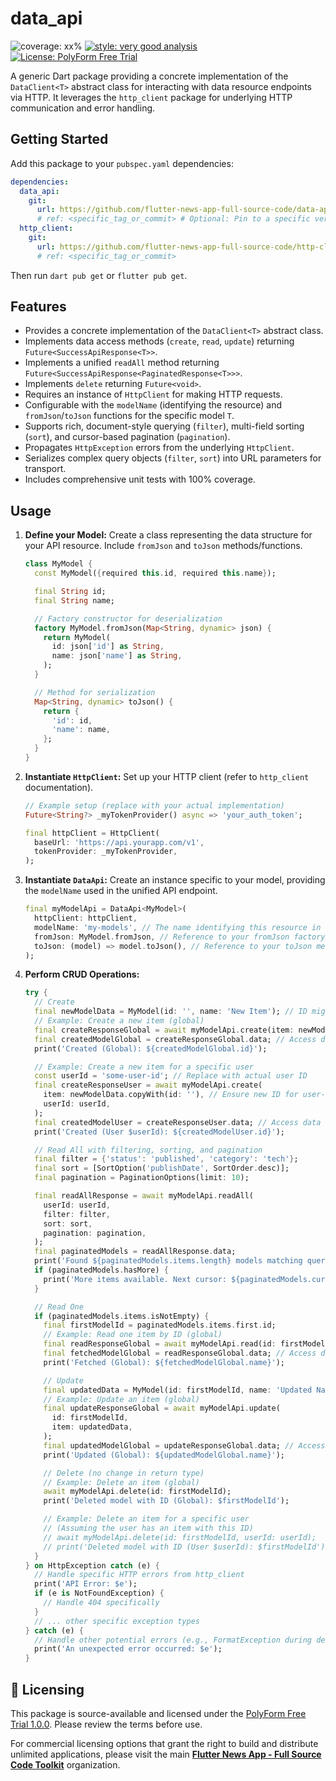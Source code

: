 # data_api

![coverage: xx%](https://img.shields.io/badge/coverage-94-green)
[![style: very good analysis](https://img.shields.io/badge/style-very_good_analysis-B22C89.svg)](https://pub.dev/packages/very_good_analysis)
[![License: PolyForm Free Trial](https://img.shields.io/badge/License-PolyForm%20Free%20Trial-blue)](https://polyformproject.org/licenses/free-trial/1.0.0)

A generic Dart package providing a concrete implementation of the `DataClient<T>` abstract class for interacting with data resource endpoints via HTTP. It leverages the `http_client` package for underlying HTTP communication and error handling.

## Getting Started

Add this package to your `pubspec.yaml` dependencies:

```yaml
dependencies:
  data_api:
    git:
      url: https://github.com/flutter-news-app-full-source-code/data-api.git
      # ref: <specific_tag_or_commit> # Optional: Pin to a specific version
  http_client:
    git:
      url: https://github.com/flutter-news-app-full-source-code/http-client.git
      # ref: <specific_tag_or_commit>
```

Then run `dart pub get` or `flutter pub get`.

## Features

*   Provides a concrete implementation of the `DataClient<T>` abstract class.
*   Implements data access methods (`create`, `read`, `update`) returning `Future<SuccessApiResponse<T>>`.
*   Implements a unified `readAll` method returning `Future<SuccessApiResponse<PaginatedResponse<T>>>`.
*   Implements `delete` returning `Future<void>`.
*   Requires an instance of `HttpClient` for making HTTP requests.
*   Configurable with the `modelName` (identifying the resource) and `fromJson`/`toJson` functions for the specific model `T`.
*   Supports rich, document-style querying (`filter`), multi-field sorting (`sort`), and cursor-based pagination (`pagination`).
*   Propagates `HttpException` errors from the underlying `HttpClient`.
*   Serializes complex query objects (`filter`, `sort`) into URL parameters for transport.
*   Includes comprehensive unit tests with 100% coverage.

## Usage

1.  **Define your Model:** Create a class representing the data structure for your API resource. Include `fromJson` and `toJson` methods/functions.

    ```dart
    class MyModel {
      const MyModel({required this.id, required this.name});

      final String id;
      final String name;

      // Factory constructor for deserialization
      factory MyModel.fromJson(Map<String, dynamic> json) {
        return MyModel(
          id: json['id'] as String,
          name: json['name'] as String,
        );
      }

      // Method for serialization
      Map<String, dynamic> toJson() {
        return {
          'id': id,
          'name': name,
        };
      }
    }
    ```

2.  **Instantiate `HttpClient`:** Set up your HTTP client (refer to `http_client` documentation).

    ```dart
    // Example setup (replace with your actual implementation)
    Future<String?> _myTokenProvider() async => 'your_auth_token';

    final httpClient = HttpClient(
      baseUrl: 'https://api.yourapp.com/v1',
      tokenProvider: _myTokenProvider,
    );
    ```

3.  **Instantiate `DataApi`:** Create an instance specific to your model, providing the `modelName` used in the unified API endpoint.

    ```dart
    final myModelApi = DataApi<MyModel>(
      httpClient: httpClient,
      modelName: 'my-models', // The name identifying this resource in the API
      fromJson: MyModel.fromJson, // Reference to your fromJson factory/function
      toJson: (model) => model.toJson(), // Reference to your toJson method/function
    );
    ```

4.  **Perform CRUD Operations:**

    ```dart
    try {
      // Create
      final newModelData = MyModel(id: '', name: 'New Item'); // ID might be ignored by API
      // Example: Create a new item (global)
      final createResponseGlobal = await myModelApi.create(item: newModelData);
      final createdModelGlobal = createResponseGlobal.data; // Access data from envelope
      print('Created (Global): ${createdModelGlobal.id}');

      // Example: Create a new item for a specific user
      const userId = 'some-user-id'; // Replace with actual user ID
      final createResponseUser = await myModelApi.create(
        item: newModelData.copyWith(id: ''), // Ensure new ID for user-scoped
        userId: userId,
      );
      final createdModelUser = createResponseUser.data; // Access data from envelope
      print('Created (User $userId): ${createdModelUser.id}');

      // Read All with filtering, sorting, and pagination
      final filter = {'status': 'published', 'category': 'tech'};
      final sort = [SortOption('publishDate', SortOrder.desc)];
      final pagination = PaginationOptions(limit: 10);

      final readAllResponse = await myModelApi.readAll(
        userId: userId,
        filter: filter,
        sort: sort,
        pagination: pagination,
      );
      final paginatedModels = readAllResponse.data;
      print('Found ${paginatedModels.items.length} models matching query.');
      if (paginatedModels.hasMore) {
        print('More items available. Next cursor: ${paginatedModels.cursor}');
      }

      // Read One
      if (paginatedModels.items.isNotEmpty) {
        final firstModelId = paginatedModels.items.first.id;
        // Example: Read one item by ID (global)
        final readResponseGlobal = await myModelApi.read(id: firstModelId);
        final fetchedModelGlobal = readResponseGlobal.data; // Access data from envelope
        print('Fetched (Global): ${fetchedModelGlobal.name}');

        // Update
        final updatedData = MyModel(id: firstModelId, name: 'Updated Name');
        // Example: Update an item (global)
        final updateResponseGlobal = await myModelApi.update(
          id: firstModelId,
          item: updatedData,
        );
        final updatedModelGlobal = updateResponseGlobal.data; // Access data from envelope
        print('Updated (Global): ${updatedModelGlobal.name}');

        // Delete (no change in return type)
        // Example: Delete an item (global)
        await myModelApi.delete(id: firstModelId);
        print('Deleted model with ID (Global): $firstModelId');

        // Example: Delete an item for a specific user
        // (Assuming the user has an item with this ID)
        // await myModelApi.delete(id: firstModelId, userId: userId);
        // print('Deleted model with ID (User $userId): $firstModelId');
      }
    } on HttpException catch (e) {
      // Handle specific HTTP errors from http_client
      print('API Error: $e');
      if (e is NotFoundException) {
        // Handle 404 specifically
      }
      // ... other specific exception types
    } catch (e) {
      // Handle other potential errors (e.g., FormatException during deserialization)
      print('An unexpected error occurred: $e');
    }
    ```

## 🔑 Licensing

This package is source-available and licensed under the [PolyForm Free Trial 1.0.0](LICENSE). Please review the terms before use.

For commercial licensing options that grant the right to build and distribute unlimited applications, please visit the main [**Flutter News App - Full Source Code Toolkit**](https://github.com/flutter-news-app-full-source-code) organization.
